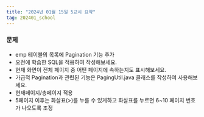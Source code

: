 ```yaml
---
title: "2024년 01월 15일 5교시 요약"
tag: 202401_school
---
```


### 문제

- emp 테이블의 목록에 Pagination 기능 추가
- 오전에 학습한 SQL을 적용하여 작성해보세요. 
- 현재 화면이 전체 페이지 중 어떤 페이지에 속하는지도 표시해보세요. 
- 가급적 Pagination과 관련된 기능은 PagingUtil.java 클래스를 작성하여 사용해보세요. 
- 현재페이지/총페이지 적용
- 5페이지 이후는 화살표(>)를 누를 수 있게하고 화살표를 누르면 6~10 페이지 번호가 나오도록 조정